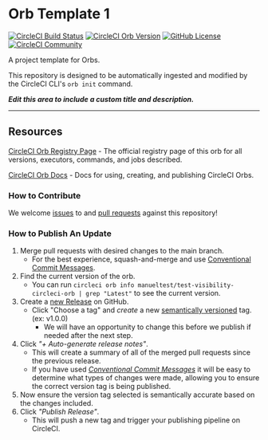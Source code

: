 # Orb Template 1


[![CircleCI Build Status](https://circleci.com/gh/ManuelPalenzuelaDD/test-visibility-circleci-orb.svg?style=shield "CircleCI Build Status")](https://circleci.com/gh/ManuelPalenzuelaDD/test-visibility-circleci-orb) [![CircleCI Orb Version](https://badges.circleci.com/orbs/manueltest/test-visibility-circleci-orb.svg)](https://circleci.com/developer/orbs/orb/manueltest/test-visibility-circleci-orb) [![GitHub License](https://img.shields.io/badge/license-MIT-lightgrey.svg)](https://raw.githubusercontent.com/ManuelPalenzuelaDD/test-visibility-circleci-orb/master/LICENSE) [![CircleCI Community](https://img.shields.io/badge/community-CircleCI%20Discuss-343434.svg)](https://discuss.circleci.com/c/ecosystem/orbs)



A project template for Orbs.

This repository is designed to be automatically ingested and modified by the CircleCI CLI's `orb init` command.

_**Edit this area to include a custom title and description.**_

---

## Resources

[CircleCI Orb Registry Page](https://circleci.com/developer/orbs/orb/manueltest/test-visibility-circleci-orb) - The official registry page of this orb for all versions, executors, commands, and jobs described.

[CircleCI Orb Docs](https://circleci.com/docs/orb-intro/#section=configuration) - Docs for using, creating, and publishing CircleCI Orbs.

### How to Contribute

We welcome [issues](https://github.com/ManuelPalenzuelaDD/test-visibility-circleci-orb/issues) to and [pull requests](https://github.com/ManuelPalenzuelaDD/test-visibility-circleci-orb/pulls) against this repository!

### How to Publish An Update
1. Merge pull requests with desired changes to the main branch.
    - For the best experience, squash-and-merge and use [Conventional Commit Messages](https://conventionalcommits.org/).
2. Find the current version of the orb.
    - You can run `circleci orb info manueltest/test-visibility-circleci-orb | grep "Latest"` to see the current version.
3. Create a [new Release](https://github.com/ManuelPalenzuelaDD/test-visibility-circleci-orb/releases/new) on GitHub.
    - Click "Choose a tag" and _create_ a new [semantically versioned](http://semver.org/) tag. (ex: v1.0.0)
      - We will have an opportunity to change this before we publish if needed after the next step.
4.  Click _"+ Auto-generate release notes"_.
    - This will create a summary of all of the merged pull requests since the previous release.
    - If you have used _[Conventional Commit Messages](https://conventionalcommits.org/)_ it will be easy to determine what types of changes were made, allowing you to ensure the correct version tag is being published.
5. Now ensure the version tag selected is semantically accurate based on the changes included.
6. Click _"Publish Release"_.
    - This will push a new tag and trigger your publishing pipeline on CircleCI.

